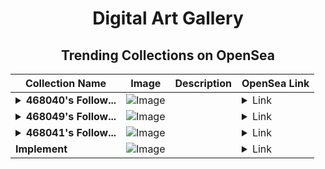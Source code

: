<div align="center">

# Digital Art Gallery

## Trending Collections on OpenSea

| Collection Name                       | Image                                                                                     | Description                       | OpenSea Link                                                                                          |
|---------------------------------------|-------------------------------------------------------------------------------------------|-----------------------------------|--------------------------------------------------------------------------------------------------------|
| **<details><summary>468040's Follow...</summary>468040's Follower</details>** | ![Image](https://i.seadn.io/s/raw/files/19f9f090920392cc3650cbdf4361755b.png?w=500&auto=format?w=200&auto=format) |  | <details><summary>Link</summary>[468040's Follower](https://opensea.io/collection/468040-s-follower)</details> |
| **<details><summary>468049's Follow...</summary>468049's Follower</details>** | ![Image](https://i.seadn.io/s/raw/files/19f9f090920392cc3650cbdf4361755b.png?w=500&auto=format?w=200&auto=format) |  | <details><summary>Link</summary>[468049's Follower](https://opensea.io/collection/468049-s-follower)</details> |
| **<details><summary>468041's Follow...</summary>468041's Follower</details>** | ![Image](https://i.seadn.io/s/raw/files/19f9f090920392cc3650cbdf4361755b.png?w=500&auto=format?w=200&auto=format) |  | <details><summary>Link</summary>[468041's Follower](https://opensea.io/collection/468041-s-follower)</details> |
| **Implement** | ![Image](https://i.seadn.io/s/raw/files/ca32d66650ccaa84c453d1f6851eb8b7.jpg?w=500&auto=format?w=200&auto=format) |  | <details><summary>Link</summary>[Implement](https://opensea.io/collection/implement-10)</details> |

</div>